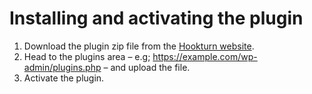 # Installing and activating the plugin

1. Download the plugin zip file from the [Hookturn website](https://hookturn.io/).
2. Head to the plugins area – e.g; https://example.com/wp-admin/plugins.php – and upload the file.
3. Activate the plugin.